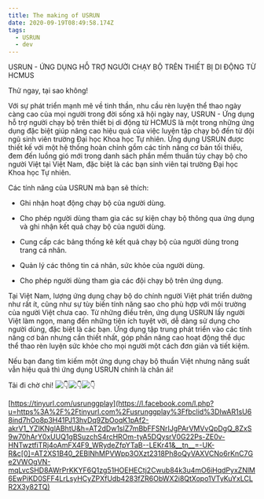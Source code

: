 ```yaml
---
title: The making of USRUN
date: 2020-09-19T08:49:58.174Z
tags:
  - USRUN
  - dev
---
```

<!--StartFragment-->

USRUN - ỨNG DỤNG HỖ TRỢ NGƯỜI CHẠY BỘ TRÊN THIẾT BỊ DI ĐỘNG TỪ HCMUS

Thử ngay, tại sao không!

Với sự phát triển mạnh mẽ về tinh thần, nhu cầu rèn luyện thể thao ngày càng cao của mọi người trong đời sống xã hội ngày nay, USRUN - Ứng dụng hỗ trợ người chạy bộ trên thiết bị di động từ HCMUS là một trong những ứng dụng đặc biệt giúp nâng cao hiệu quả của việc luyện tập chạy bộ đến từ đội ngũ sinh viên trường Đại học Khoa học Tự nhiên. Ứng dụng USRUN được thiết kế với một hệ thống hoàn chỉnh gồm các tính năng cơ bản tối thiểu, đem đến luồng gió mới trong danh sách phần mềm thuần túy chạy bộ cho người Việt tại Việt Nam, đặc biệt là các bạn sinh viên tại trường Đại học Khoa học Tự nhiên.

Các tính năng của USRUN mà bạn sẽ thích:

+ Ghi nhận hoạt động chạy bộ của người dùng.

+ Cho phép người dùng tham gia các sự kiện chạy bộ thông qua ứng dụng và ghi nhận kết quả chạy bộ của người dùng.

+ Cung cấp các bảng thống kê kết quả chạy bộ của người dùng trong trang cá nhân.

+ Quản lý các thông tin cá nhân, sức khỏe của người dùng.

+ Cho phép người dùng tham gia các đội chạy bộ trên ứng dụng.

Tại Việt Nam, lượng ứng dụng chạy bộ do chính người Việt phát triển dường như rất ít, cũng như sự tùy biến tính năng sao cho phù hợp với môi trường của người Việt chưa cao. Từ những điều trên, ứng dụng USRUN lấy người Việt làm ngọn, mang đến những tiện ích tuyệt vời, dễ dàng sử dụng cho người dùng, đặc biệt là các bạn. Ứng dụng tập trung phát triển vào các tính năng cơ bản nhưng cần thiết nhất, góp phần nâng cao hoạt động thể dục thể thao rèn luyện sức khỏe cho mọi người một cách đơn giản và tiết kiệm.

Nếu bạn đang tìm kiếm một ứng dụng chạy bộ thuần Việt nhưng năng suất vẫn hiệu quả thì ứng dụng USRUN chính là chân ái!

Tải đi chờ chi! ![👇](https://static.xx.fbcdn.net/images/emoji.php/v9/ta8/1.5/16/1f447.png)![👇](https://static.xx.fbcdn.net/images/emoji.php/v9/ta8/1.5/16/1f447.png)![👇](https://static.xx.fbcdn.net/images/emoji.php/v9/ta8/1.5/16/1f447.png)

[https://tinyurl.com/usrunggplay](https://l.facebook.com/l.php?u=https%3A%2F%2Ftinyurl.com%2Fusrunggplay%3Ffbclid%3DIwAR1sU68ind7hOo8p3H41PJ13hvDq9ZbOoqK1pAf2-akrV1_YZIKNglABhtU&h=AT2dDw1slZ7mBbFFSNrIJgPArVMVvQpDgQ_8ZxS9w70hArY0xUUQ1gBSuzchS4rcHROm-tyA5DQysrV0G22Ps-ZE0v-HNTwztfiTRj4oAmFX4F9_WRydeZfpYTaB--LEKr41&__tn__=-UK-R&c[0]=AT2XS1B40_2EBlNhMPVWpp3OXzt2318Ph8oQyVAXVCNo6rKnC7Ge2VWOgVN-mqLvcSHD8AWrPrKKYF6Q1zg51HOEHECtj2Cwub84k3u4mO6iHqdPyxZNlM6EwPiKD0SFF4LrLsyHCyZPXfUdb4283fZR6ObWX2i8QtXopo1VTyKuYxLCLR2X3y82TQ)

<!--EndFragment-->